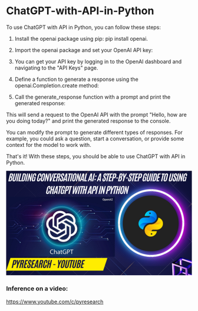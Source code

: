 # ChatGPT-with-API-in-Python

To use ChatGPT with API in Python, you can follow these steps:

1. Install the openai package using pip: pip install openai.

2. Import the openai package and set your OpenAI API key:


3. You can get your API key by logging in to the OpenAI dashboard and navigating to the "API Keys" page.

4. Define a function to generate a response using the openai.Completion.create method:

5. Call the generate_response function with a prompt and print the generated response:


This will send a request to the OpenAI API with the prompt "Hello, how are you doing today?" and print the generated response to the console.

You can modify the prompt to generate different types of responses. For example, you could ask a question, start a conversation, or provide some context for the model to work with.

That's it! With these steps, you should be able to use ChatGPT with API in Python.



<p align="center">
<img src="https://github.com/noorkhokhar99/ChatGPT-with-API-in-Python/blob/main/best%20gaming.png">
</p>






### Inference on a video:
https://www.youtube.com/c/pyresearch
